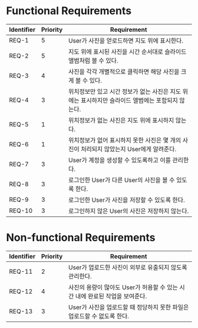 # Functional Requirements
|Identifier|Priority|Requirement|
|----------|--------|-----------|
|REQ-1|5|User가 사진을 얻로드하면 지도 위에 표시한다.|
|REQ-2|5|지도 위에 표시된 사진을 시간 순서대로 슬라이드 앨범처럼 볼 수 있다.|
|REQ-3|4|사진을 각각 개별적으로 클릭하면 해당 사진을 크게 볼 수 있다.|
|REQ-4|3|위치정보만 있고 시간 정보가 없는 사진은 지도 위에는 표시하지만 슬라이드 앨범에는 포함되지 않는다.|
|REQ-5|1|위치정보가 없는 사진은 지도 위에 표시하지 않는다.|
|REQ-6|1|위치정보가 없어 표시하지 못한 사진은 몇 개의 사진이 처리되지 않았는지 User에게 알려준다.|
|REQ-7|3|User가 계정을 생성할 수 있도록하고 이를 관리한다.|
|REQ-8|3|로그인한 User가 다른 User의 사진을 볼 수 있도록 한다.|
|REQ-9|3|로그인한 User가 사진을 저장할 수 있도록 한다.|
|REQ-10|3|로그인하지 않은 User의 사진은 저장하지 않는다.|


# Non-functional Requirements
|Identifier|Priority|Requirement|
|----------|--------|-----------|
|REQ-11|2|User가 업로드한 사진이 외부로 유출되지 않도록 관리한다.|
|REQ-12|4|사진의 용량이 많아도 User가 허용할 수 있는 시간 내에 완료된 작업을 보여준다.|
|REQ-13|3|User가 사진을 업로드할 때 정당하지 못한 파일은 업로드할 수 없도록 한다.|
